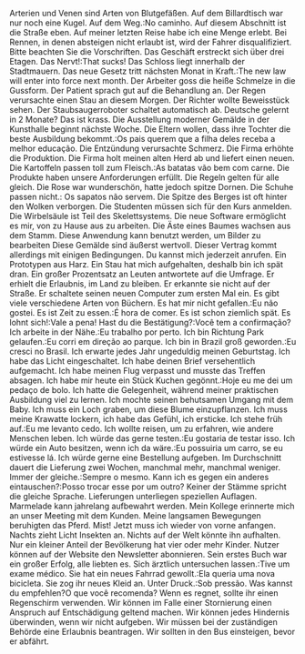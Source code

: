 Arterien und Venen sind Arten von Blutgefäßen.
Auf dem Billardtisch war nur noch eine Kugel.
Auf dem Weg.:No caminho.
Auf diesem Abschnitt ist die Straße eben.
Auf meiner letzten Reise habe ich eine Menge erlebt.
Bei Rennen, in denen absteigen nicht erlaubt ist, wird der Fahrer disqualifiziert. 
Bitte beachten Sie die Vorschriften.
Das Geschäft erstreckt sich über drei Etagen.
Das Nervt!:That sucks!
Das Schloss liegt innerhalb der Stadtmauern.
Das neue Gesetz tritt nächsten Monat in Kraft.:The new law will enter into force next month.
Der Arbeiter goss die heiße Schmelze in die Gussform.
Der Patient sprach gut auf die Behandlung an.
Der Regen verursachte einen Stau an diesem Morgen.
Der Richter wollte Beweisstück sehen.
Der Staubsaugerroboter schaltet automatisch ab.
Deutsche gelernt in 2 Monate? Das ist krass.
Die Ausstellung moderner Gemälde in der Kunsthalle beginnt nächste Woche.
Die Eltern wollen, dass ihre Tochter die beste Ausbildung bekommt.:Os pais querem que a filha deles receba a melhor educação.
Die Entzündung verursachte Schmerz.
Die Firma erhöhte die Produktion. 
Die Firma holt meinen alten Herd ab und liefert einen neuen.
Die Kartoffeln passen toll zum Fleisch.:As batatas vão bem com carne.
Die Produkte haben unsere Anforderungen erfüllt.
Die Regeln gelten für alle gleich.
Die Rose war wunderschön, hatte jedoch spitze Dornen.
Die Schuhe passen nicht.: Os sapatos não servem.
Die Spitze des Berges ist oft hinter den Wolken verborgen.
Die Studenten müssen sich für den Kurs anmelden.
Die Wirbelsäule ist Teil des Skelettsystems.
Die neue Software ermöglicht es mir, von zu Hause aus zu arbeiten.
Die Äste eines Baumes wachsen aus dem Stamm.
Diese Anwendung kann benutzt werden, um Bilder zu bearbeiten
Diese Gemälde sind äußerst wertvoll.
Dieser Vertrag kommt allerdings mit einigen Bedingungen.
Du kannst mich jederzeit anrufen.
Ein Prototypen aus Harz.
Ein Stau hat mich aufgehalten, deshalb bin ich spät dran.
Ein großer Prozentsatz an Leuten antwortete auf die Umfrage.
Er erhielt die Erlaubnis, im Land zu bleiben.
Er erkannte sie nicht auf der Straße.
Er schaltete seinen neuen Computer zum ersten Mal ein.
Es gibt viele verschiedene Arten von Büchern.
Es hat mir nicht gefallen.:Eu não gostei.
Es ist Zeit zu essen.:É hora de comer.
Es ist schon ziemlich spät.
Es lohnt sich!:Vale a pena!
Hast du die Bestätigung?:Você tem a confirmação?
Ich arbeite in der Nähe.:Eu trabalho por perto.
Ich bin Richtung Park gelaufen.:Eu corri em direção ao parque.
Ich bin in Brazil groß geworden.:Eu cresci no Brasil.
Ich erwarte jedes Jahr ungeduldig meinen Geburtstag.
Ich habe das Licht eingeschaltet.
Ich habe deinen Brief versehentlich aufgemacht.
Ich habe meinen Flug verpasst und musste das Treffen absagen.
Ich habe mir heute ein Stück Kuchen gegönnt.:Hoje eu me dei um pedaço de bolo.
Ich hatte die Gelegenheit, während meiner praktischen Ausbildung viel zu lernen.
Ich mochte seinen behutsamen Umgang mit dem Baby.
Ich muss ein Loch graben, um diese Blume einzupflanzen.
Ich muss meine Krawatte lockern, ich habe das Gefühl, ich ersticke.
Ich stehe früh auf.:Eu me levanto cedo.
Ich wollte reisen, um zu erfahren, wie andere Menschen leben.
Ich würde das gerne testen.:Eu gostaria de testar isso.
Ich würde ein Auto besitzen, wenn ich da wäre.:Eu possuiria um carro, se eu estivesse lá.
Ich würde gerne eine Bestellung aufgeben.
Im Durchschnitt dauert die Lieferung zwei Wochen, manchmal mehr, manchmal weniger.
Immer der gleiche.:Sempre o mesmo.
Kann ich es gegen ein anderes eintauschen?:Posso trocar esse por um outro?
Keiner der Stämme spricht die gleiche Sprache.
Lieferungen unterliegen speziellen Auflagen.
Marmelade kann jahrelang aufbewahrt werden.
Mein Kollege erinnerte mich an unser Meeting mit dem Kunden.
Meine langsamen Bewegungen beruhigten das Pferd.
Mist! Jetzt muss ich wieder von vorne anfangen.
Nachts zieht Licht Insekten an.
Nichts auf der Welt könnte ihn aufhalten.
Nur ein kleiner Anteil der Bevölkerung hat vier oder mehr Kinder.
Nutzer können auf der Website den Newsletter abonnieren.
Sein erstes Buch war ein großer Erfolg, alle liebten es.
Sich ärztlich untersuchen lassen.:Tive um exame médico.
Sie hat ein neues Fahrrad gewollt.:Ela queria uma nova bicicleta.
Sie zog ihr neues Kleid an.
Unter Druck.:Sob pressão.
Was kannst du empfehlen?O que você recomenda?
Wenn es regnet, sollte ihr einen Regenschirm verwenden.
Wir können im Falle einer Stornierung einen Anspruch auf Entschädigung geltend machen.
Wir können jedes Hindernis überwinden, wenn wir nicht aufgeben.
Wir müssen bei der zuständigen Behörde eine Erlaubnis beantragen.
Wir sollten in den Bus einsteigen, bevor er abfährt.
